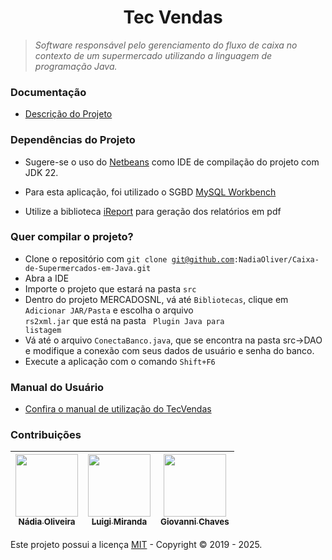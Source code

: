 <!---## Caixa de Supermercados utilizando a linguagem Java -->

<!-- [![](https://img.shields.io/github/contributors/NadiaOliver/Caixa-de-Supermercados-em-Java.svg)](https://github.com/NadiaOliver/Caixa-de-Supermercados-em-Java/graphs/contributors)  [![](https://img.shields.io/github/languages/code-size/NadiaOliver/Caixa-de-Supermercados-em-Java.svg)]() -->



<!--Repositório em construção :fire:-->

<h1 align="center"><a id="user-content-fórum-da-turma-do-curso-do-front-ao-end" class="anchor" aria-hidden="true" href="#fórum-da-turma-do-curso-do-front-ao-end"><svg class="octicon octicon-link" viewBox="0 0 16 16" version="1.1" width="16" height="16" aria-hidden="true"></svg></a>Tec Vendas</h1>
<p align="center"></p>
<blockquote>
<p><strong></strong> <em>Software responsável pelo gerenciamento do fluxo de caixa no contexto de um supermercado utilizando a linguagem de programação Java.</em></p>
</blockquote>
<!--<hr>
<p align="center">
  <a href="https://github.com/NadiaOliver/Caixa-de-Supermercados-em-Java/issues">Nos deixe uma issue</a>
</p>
<hr>-->

### Documentação

* [Descrição do Projeto](https://drive.google.com/file/d/1dp-8nUxPN7gFhAk1gVbrXgrA-Ns_fe2d/view?usp=sharing)

### Dependências do Projeto

* Sugere-se o uso do [Netbeans](https://netbeans.org/) como IDE de compilação do projeto com JDK 22.

* Para esta aplicação, foi utilizado o SGBD [MySQL Workbench](https://www.mysql.com/downloads/) 

* Utilize a biblioteca [iReport](https://community.jaspersoft.com/project/ireport-designer) para geração dos relatórios em pdf

### Quer compilar o projeto?
* Clone o repositório com <code>git clone git@github.com:NadiaOliver/Caixa-de-Supermercados-em-Java.git</code>
* Abra a IDE 
* Importe o projeto que estará na pasta <code>src</code>
* Dentro do projeto MERCADOSNL, vá até <code>Bibliotecas</code>, clique em <code>Adicionar JAR/Pasta</code> e escolha o arquivo <code> rs2xml.jar</code> que está na pasta <code> Plugin Java para listagem</code>
* Vá até o arquivo <code>ConectaBanco.java</code>, que se encontra na pasta src->DAO e modifique a conexão com seus dados de usuário e senha do banco.
* Execute a aplicação com o comando <code>Shift+F6</code>
### Manual do Usuário

* [Confira o manual de utilização do TecVendas](https://drive.google.com/file/d/1VpcP1OQrmP4C7WswTjf8Xyqu-6D4qKrR/view?usp=sharing)

### Contribuições

[<img src="https://avatars0.githubusercontent.com/u/41811634?s=460&v=4" width="100px;"/><br/><sub><b>Nádia Oliveira</b></sub>](https://github.com/NadiaOliver)<br /> |[<img src="https://avatars3.githubusercontent.com/u/43919313?s=460&v=4" width="100px;"/><br /><sub><b>Luigi Miranda</b></sub>](https://github.com/LuigiKerb)<br /> |[<img src="[https://avatars.githubusercontent.com/u/42497524?v=4]" width="100px;"/><br /><sub><b>Giovanni Chaves</b></sub>](https://github.com/GiovaniXX)<br />
--------- | ------ | ------

Este projeto possui a licença <a href="https://github.com/NadiaOliver/Caixa-de-Supermercados-em-Java/blob/master/LICENSE" target="_blank">MIT</a> - Copyright © 2019 - 2025.




